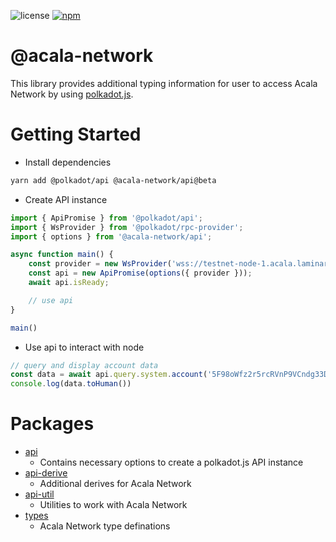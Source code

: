 ![license](https://img.shields.io/badge/License-Apache%202.0-blue?logo=apache&style=flat-square)
[![npm](https://img.shields.io/npm/v/@acala-network/api?logo=npm&style=flat-square)](https://www.npmjs.com/package/@acala-network/api)

# @acala-network

This library provides additional typing information for user to access Acala Network by using [polkadot.js](https://github.com/polkadot-js/api).

# Getting Started

- Install dependencies

```bash
yarn add @polkadot/api @acala-network/api@beta
```

- Create API instance

```ts
import { ApiPromise } from '@polkadot/api';
import { WsProvider } from '@polkadot/rpc-provider';
import { options } from '@acala-network/api';

async function main() {
    const provider = new WsProvider('wss://testnet-node-1.acala.laminar.one/ws');
    const api = new ApiPromise(options({ provider }));
    await api.isReady;

    // use api
}

main()
```

- Use api to interact with node

```ts
// query and display account data
const data = await api.query.system.account('5F98oWfz2r5rcRVnP9VCndg33DAAsky3iuoBSpaPUbgN9AJn');
console.log(data.toHuman())
```

# Packages

- [api](./packages/api)
  - Contains necessary options to create a polkadot.js API instance
- [api-derive](./packages/api-derive)
  - Additional derives for Acala Network
- [api-util](./packages/api-util)
  - Utilities to work with Acala Network
- [types](./packages/types)
  - Acala Network type definations
